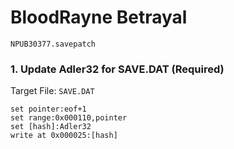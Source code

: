 #  BloodRayne Betrayal 

`NPUB30377.savepatch`

### 1. Update Adler32 for SAVE.DAT (Required)

Target File: `SAVE.DAT`

```
set pointer:eof+1
set range:0x000110,pointer
set [hash]:Adler32
write at 0x000025:[hash]
```

